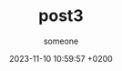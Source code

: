 ---
layout: post
title:  "post3"
date:   2023-11-10 10:59:57 +0200
author : someone
categories: Tools
image: "/assets/img/post1.jpg"
resume: "Lorem Ipsum is simply dummy text of the printing and typesetting industry. Lorem Ipsum has been the industry's standard dummy text ever since the 1500s"
featuredPost : false
---